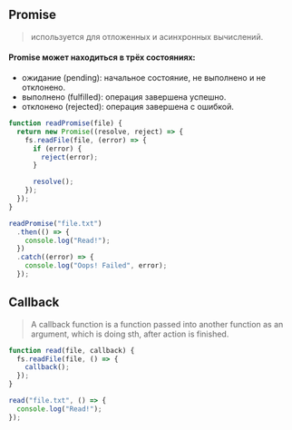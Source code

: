 ## Promise

> используется для отложенных и асинхронных вычислений.

#### Promise может находиться в трёх состояниях:

- ожидание (pending): начальное состояние, не выполнено и не отклонено.
- выполнено (fulfilled): операция завершена успешно.
- отклонено (rejected): операция завершена с ошибкой.

```js
function readPromise(file) {
  return new Promise((resolve, reject) => {
    fs.readFile(file, (error) => {
      if (error) {
        reject(error);
      }

      resolve();
    });
  });
}

readPromise("file.txt")
  .then(() => {
    console.log("Read!");
  })
  .catch((error) => {
    console.log("Oops! Failed", error);
  });
```

## Callback

> A callback function is a function passed into another function as an argument, which is doing sth, after action is finished.

```js
function read(file, callback) {
  fs.readFile(file, () => {
    callback();
  });
}

read("file.txt", () => {
  console.log("Read!");
});
```
